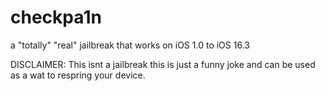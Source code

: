 # checkpa1n
a "totally" "real" jailbreak that works on iOS 1.0 to iOS 16.3

DISCLAIMER: This isnt a jailbreak this is just a funny joke and can be used as a wat to respring your device.

